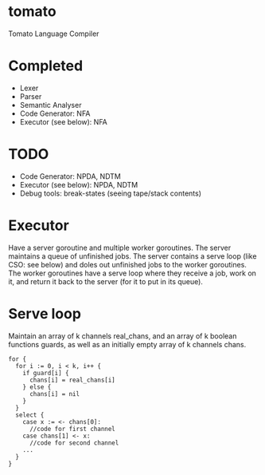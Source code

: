 # tomato
Tomato Language Compiler

# Completed
- Lexer
- Parser
- Semantic Analyser
- Code Generator: NFA
- Executor (see below): NFA

# TODO
- Code Generator: NPDA, NDTM
- Executor (see below): NPDA, NDTM
- Debug tools: break-states (seeing tape/stack contents)

# Executor
Have a server goroutine and multiple worker goroutines. The server maintains a queue of unfinished jobs. The server contains a serve loop (like CSO: see below) and doles out unfinished jobs to the worker goroutines. The worker goroutines have a serve loop where they receive a job, work on it, and return it back to the server (for it to put in its queue). 

# Serve loop
Maintain an array of k channels real_chans, and an array of k boolean functions guards, as well as an initially empty array of k channels chans.

```
for {
  for i := 0, i < k, i++ {
    if guard[i] {
      chans[i] = real_chans[i]
    } else {
      chans[i] = nil
    }
  }
  select {
    case x := <- chans[0]:
      //code for first channel
    case chans[1] <- x:
      //code for second channel      
    ...
  }
}
